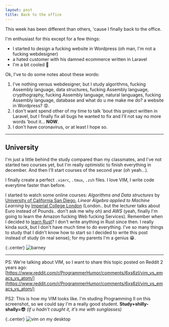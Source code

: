 ```yaml
---
layout: post
title: Back to the office
---
```


This week has been different than others, 'cause I finally back to the office.

I'm enthusiast for this except for a few things:
* I started to design a fucking website in Wordpress (oh man, I'm not a fucking webdesigner)
* a hated customer with his damned ecommerce written in Laravel
* I'm a bit cooled 🤒

Ok, I've to do some notes about these words:
1. I've nothing versus webdesigner, but I study algorithms, fucking Assembly language, data structures, fucking Assembly language, crypthography, fucking Assembly language, natural languages, fucking Assembly language, database and what do u me make me do? a website in Wordpress? 😡.
2. I don't want spend other of my time to talk 'bout this project written in Laravel, but I finally fix all bugs he wanted to fix and I'll not say no more words 'bout it... **NOW**.
3. I don't have coronavirus, or at least I hope so.

----

## University

I'm just a little behind the study compared than my classmates, and I've not
started two courses yet, but I'm really optimistic to finish everything in
december. And then I'll start courses of the second year (oh yeah...).

I finally create a perfect `.vimrc`, `.tmux`, `.zsh` files. I love VIM, I write code
everytime faster than before.

I started to watch some online courses: _Algorithms and Data structures_ by
[University of California San Diego](https://www.ucsd.edu/), _Linear Algebra
applied to Machine Learning_ by [Imperial College
London](https://www.imperial.ac.uk/) (London.. but the lecturer talks about Euro
instead of Pounds.. don't ask me why oh) and _AWS_ (yeah, finally I'm going to
learn the Amazon fucking Web fucking Services).
Remember when I decided to [learn Rust](/blog/2020/04/13/first-code-in-rust/)? I
don't write anything in Rust since then. I really kinda suck, but I don't have
much time to do everything.
I've so many things to study that I didn't know how to start so I decided to
write this post instead of study (in real sense); for my parents I'm a genius 😁.

{:.center}
![barney](https://media0.giphy.com/media/TkERwbWzAxvfa/giphy.gif)

----

PS: We're talking about VIM, so I want to share this topic posted on Reddit 2
years ago:
[https://www.reddit.com/r/ProgrammerHumor/comments/6xs6zl/vim_vs_emacs_vs_atom/](https://www.reddit.com/r/ProgrammerHumor/comments/6xs6zl/vim_vs_emacs_vs_atom/)

PS2: This is how my VIM looks like. I'm studing Programming II on this screenshot, so we could say I'm a
really good student.
**Study+shilly-shally=😎** _(if u hadn't caught it, it's me with sunglasses)_

{:.center}
![vim on my desktop](https://i.imgur.com/RyFyKzH.jpg)
